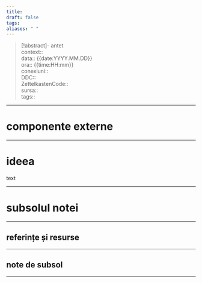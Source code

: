 ```yaml
---
title: 
draft: false
tags: 
aliases: " "
---
```

> [!abstract]- antet  
> context::  
> data:: {{date:YYYY.MM.DD}}  
> ora:: {{time:HH:mm}}  
> conexiuni::  
> DDC::  
> ZettelkastenCode::  
> sursa::  
> tags::  


---
# componente externe


---

# ideea

text


---
# subsolul notei
---
## referințe și resurse


---
## note de subsol
---


